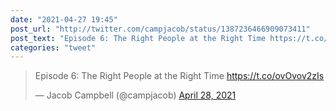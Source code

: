 ```yaml
---
date: "2021-04-27 19:45"
post_url: "http://twitter.com/campjacob/status/1387236466909073411"
post_text: "Episode 6: The Right People at the Right Time https://t.co/ovOvov2zIs"
categories: "tweet"
---
```


<blockquote class="twitter-tweet"><p lang="en" dir="ltr">Episode 6: The Right People at the Right Time <a href="https://t.co/ovOvov2zIs">https://t.co/ovOvov2zIs</a></p>&mdash; Jacob Campbell (@campjacob) <a href="https://twitter.com/campjacob/status/1387236466909073411?ref_src=twsrc%5Etfw">April 28, 2021</a></blockquote> <script async src="https://platform.twitter.com/widgets.js" charset="utf-8"></script> 
